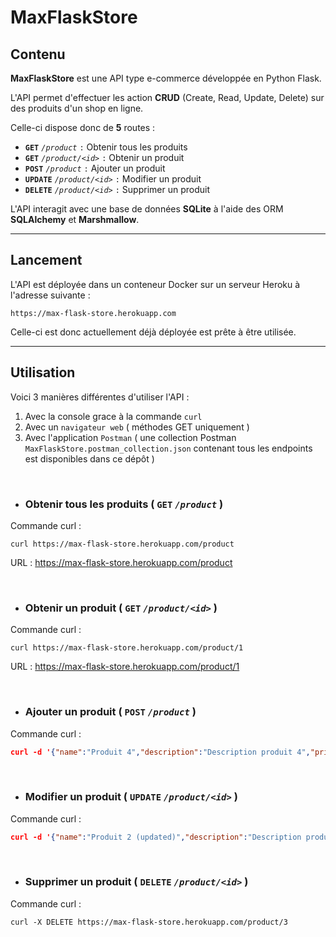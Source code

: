# MaxFlaskStore


## **Contenu**

**MaxFlaskStore** est une API type e-commerce développée en Python Flask.

L'API permet d'effectuer les action **CRUD** (Create, Read, Update, Delete) sur des produits d'un shop en ligne.

Celle-ci dispose donc de **5** routes :
- **`GET`** *`/product`* `:` Obtenir tous les produits
- **`GET`** *`/product/<id>`* `:` Obtenir un produit
- **`POST`** *`/product`* `:` Ajouter un produit
- **`UPDATE`** *`/product/<id>`* `:` Modifier un produit
- **`DELETE`** *`/product/<id>`* `:` Supprimer un produit

L'API interagit avec une base de données **SQLite** à l'aide des ORM **SQLAlchemy** et **Marshmallow**.

---

## **Lancement**

L'API est déployée dans un conteneur Docker sur un serveur Heroku à l'adresse suivante :
```
https://max-flask-store.herokuapp.com
```
Celle-ci est donc actuellement déjà déployée est prête à être utilisée.

---

## **Utilisation**

Voici 3 manières différentes d'utiliser l'API :

1. Avec la console grace à la commande `curl`
2. Avec un `navigateur web` ( méthodes GET uniquement )
3. Avec l'application `Postman` ( une collection Postman `MaxFlaskStore.postman_collection.json` contenant tous les endpoints est disponibles dans ce dépôt )

<br>

- ### **Obtenir tous les produits** ( **`GET`** *`/product`* ) 
Commande curl :
```
curl https://max-flask-store.herokuapp.com/product
```
URL : https://max-flask-store.herokuapp.com/product

<br>

- ### **Obtenir un produit** ( **`GET`** *`/product/<id>`* )
Commande curl :
```
curl https://max-flask-store.herokuapp.com/product/1
```
URL : https://max-flask-store.herokuapp.com/product/1

<br>

- ### **Ajouter un produit** ( **`POST`** *`/product`* )
Commande curl :
```json
curl -d '{"name":"Produit 4","description":"Description produit 4","price":4,"quantity":10}' -H "Content-Type: application/json" -X POST https://max-flask-store.herokuapp.com/product
```

<br>

- ### **Modifier un produit** ( **`UPDATE`** *`/product/<id>`* )
Commande curl :
```json
curl -d '{"name":"Produit 2 (updated)","description":"Description produit 2 (updated)","price":2,"quantity":10}' -H "Content-Type: application/json" -X PUT https://max-flask-store.herokuapp.com/product/2
```

<br>

- ### **Supprimer un produit** ( **`DELETE`** *`/product/<id>`* )
Commande curl :
```
curl -X DELETE https://max-flask-store.herokuapp.com/product/3
```

